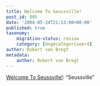 ```yaml
---
title: Welcome To Seussville!
post_id: 805
date: '2004-05-24T21:13:00+00:00'
published: true
taxonomy:
    migration-status: review
    category: [Ongecategoriseerd]
author: Robert van Bregt
metadata:
    author: Robert van Bregt
---
```

[Welcome To Seussville!](https://web.archive.org/web/20050207102801/http://www.seussville.com/): “Seussville”